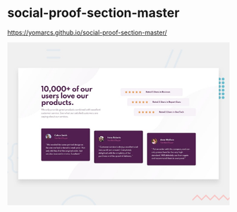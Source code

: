 # social-proof-section-master

https://yomarcs.github.io/social-proof-section-master/

![Design preview for the Social proof section coding challenge](./design/desktop-preview.jpg)

